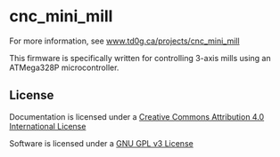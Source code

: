 # cnc_mini_mill

For more information, see www.td0g.ca/projects/cnc_mini_mill

This firmware is specifically written for controlling 3-axis mills using an ATMega328P microcontroller.  


## License

Documentation is licensed under a [Creative Commons Attribution 4.0 International License](https://creativecommons.org/licenses/by/4.0/)

Software is licensed under a [GNU GPL v3 License](https://www.gnu.org/licenses/gpl-3.0.txt)
